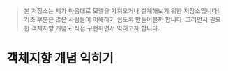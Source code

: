 > 본 저장소는 제가 마음대로 모델을 가져오거나 설계해보기 위한 저장소입니다! 기초 부분은 많은 사람들이 이해하기 쉽도록 만들어볼까 합니다. 그러면서 필요한 객체지향 개념도 직접 구현하면서 익히고자 합니다.

# 객체지향 개념 익히기
